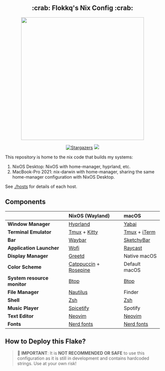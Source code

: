 <h2 align="center">:crab: Flokkq's Nix Config :crab:</h2>

<p align="center">
  <img src="https://raw.githubusercontent.com/catppuccin/catppuccin/main/assets/palette/macchiato.png" width="400" />
</p>

<p align="center">
	<a href="https://github.com/flokkq/nixOS/stargazers">
		<img alt="Stargazers" src="https://img.shields.io/github/stars/flokkq/nixOS?style=for-the-badge&logo=starship&color=C9CBFF&logoColor=D9E0EE&labelColor=302D41"></a>
    <a href="https://nixos.org/">
        <img src="https://img.shields.io/badge/NixOS-24.05-informational.svg?style=for-the-badge&logo=nixos&color=F2CDCD&logoColor=D9E0EE&labelColor=302D41"></a>
</p>

This repository is home to the nix code that builds my systems:

1. NixOS Desktop: NixOS with home-manager, hyprland, etc.
2. MacBook-Pro 2021: nix-darwin with home-manager, sharing the same home-manager configuration with NixOS Desktop.

See [./hosts](./hosts) for details of each host.

## Components

|                             | NixOS (Wayland)                                   | macOS                                  |
| --------------------------- | :------------------------------------------------ | :-------------------------------------- |
| **Window Manager**          | [Hyprland][Hyprland]                              | [Yabai][Yabai]                          |
| **Terminal Emulator**       | [Tmux][Tmux] + [Kitty][Kitty]                     | [Tmux][Tmux] + [iTerm][iTerm]           |
| **Bar**                     | [Waybar][Waybar]                                  | [SketchyBar][SketchyBar]                |
| **Application Launcher**    | [Wofi][Wofi]                                      | [Raycast][Raycast]                      |
| **Display Manager**         | [Greetd][Greetd]                                  | Native macOS                            |
| **Color Scheme**            | [Catppuccin][Catppuccin] + [Rosepine][Rosepine]   | Default macOS                           |
| **System resource monitor** | [Btop][Btop]                                      | [Btop][Btop]                            |
| **File Manager**            | [Nautilus][Nautilus]                              | Finder                                  |
| **Shell**                   | [Zsh][Zsh]                                        | [Zsh][Zsh]                              |
| **Music Player**            | [Spicetify][Spicetify]                            | Spotify                                 |
| **Text Editor**             | [Neovim][Neovim]                                  | [Neovim][Neovim]                        |
| **Fonts**                   | [Nerd fonts][Nerd fonts]                          | [Nerd fonts][Nerd fonts]                |

## How to Deploy this Flake?

> :red_circle: **IMPORTANT**: It is **NOT RECOMMENDED OR SAFE** to use this configuration as it is still in development and contains hardcoded strings. Use at your own risk!

[Hyprland]: https://github.com/hyprwm/Hyprland
[Yabai]: https://github.com/koekeishiya/yabai
[Tmux]: https://github.com/tmux/tmux
[Kitty]: https://github.com/kovidgoyal/kitty
[iTerm]: https://iterm2.com/
[Waybar]: https://github.com/Alexays/Waybar
[SketchyBar]: https://github.com/FelixKratz/SketchyBar
[Wofi]: https://hg.sr.ht/~scoopta/wofi
[Raycast]: https://www.raycast.com/
[Greetd]: https://wiki.alpinelinux.org/wiki/Greetd
[Catppuccin]: https://github.com/catppuccin/catppuccin
[Rosepine]: https://github.com/rose-pine/gtk
[Btop]: https://github.com/aristocratos/btop
[Nautilus]: https://gitlab.gnome.org/GNOME/nautilus
[Zsh]: https://www.zsh.org/
[Spicetify]: https://github.com/khanhas/spicetify-cli
[Neovim]: https://github.com/neovim/neovim
[Nerd fonts]: https://github.com/ryanoasis/nerd-fonts
